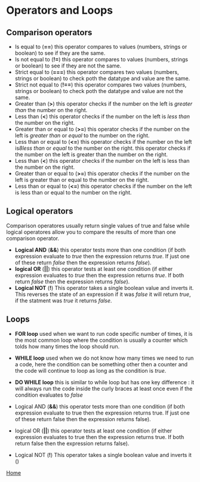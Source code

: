 # Operators and Loops
## Comparison operators 
- Is equal to (**==**)
this operator compares to values (numbers, strings or boolean) to see if they are the same.
- Is not equal to (**!=**)
  this operator compares to values (numbers, strings or boolean) to see if they are not the same.
- Strict equal to (**===**)
  this operator compares two values (numbers, strings or boolean) to check poth the datatype and value are the same.
- Strict not equal to (**!==**)
  this operator compares two values (numbers, strings or boolean) to check poth the datatype and value are not the same.
- Greater than (**>**)
  this operator checks if the number on the left is *greater than* the number on the right.
- Less than (**<**)
  this operator checks if the number on the left is *less than* the number on the right.
- Greater than or equal to (**>=**)
  this operator checks if the number on the left is *greater than* or *equal* to the number on the right.
- Less than or equal to (**<=**)
  this operator checks if the number on the left is*8less than* or *equal* to the number on the right.
  this operator checks if the number on the left is greater than the number on the right.
- Less than (**<**)
  this operator checks if the number on the left is less than the number on the right.
- Greater than or equal to (**>=**)
  this operator checks if the number on the left is greater than or equal to the number on the right.
- Less than or equal to (**<=**)
  this operator checks if the number on the left is less than or equal to the number on the right.

## Logical operators
Comparison operatores usually return single values of true and false while logical operatores allow you to compare the results of more than one comparison operator.

- **Logical AND** (**&&**)
  this operator tests more than one condition (if both expression evaluate to *true* then the expression returns *true*. If just one of these return *false* then the expression returns *false*).
- **logical OR** (**||**)
  this operator tests at least one condition (if either expression evaluates to *true* then the expression returns *true*. If both return *false* then the expression returns *false*).
- **Logical NOT** (**!**) 
  This operator takes a single boolean value and inverts it. This reverses the state of an expression if it was *false* it will return *true*, if the statment was *true* it returns *false*.

## Loops 
- **FOR loop** 
  used when we want to run code specific number of times, it is the most common loop where the condition is usually a counter which tolds how many times the loop should run.
- **WHILE loop**
  used when we do not know how many times we need to run a code, here the condition can be something other then a counter and the code will continue to loop as long as the condition is *true*.
- **DO WHILE loop**
  this is similar to while loop but has one key difference : it will always run the code inside the curly braces at least once even if the condition evaluates to *false*

- Logical AND (**&&**)
  this operator tests more than one condition (if both expression evaluate to true then the expression returns true. If just one of these return false then the expression returns false).
- logical OR (**||**)
  this operator tests at least one condition (if either expression evaluates to true then the expression returns true. If both return false then the expression returns false).
- Logical NOT (**!**) 
  This operator takes a single boolean value and inverts it  ()


[Home]( https://kztahat.github.io/reading-notes/)